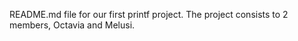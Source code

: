 README.md file for our first printf project.
The project consists to 2 members, Octavia and Melusi.
